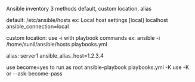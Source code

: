 Ansible inventory 
3 methods
default, custom location, alias

default: /etc/ansible/hosts
ex:
Local host settings
[local]
localhost ansible_connection=local

custom location: use -i with playbook commands
ex: ansible -i /home/sunil/ansible/hosts playbooks.yml

alias:
server1 ansible_alias_host=1.2.3.4

use become=yes to run as root
ansible-playbook playbooks.yml -K
use -K or --ask-become-pass